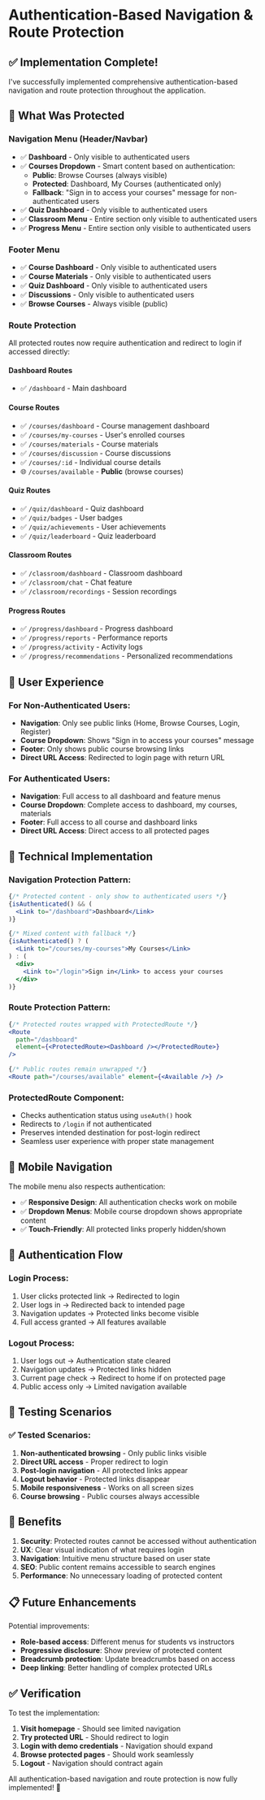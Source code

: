 # Authentication-Based Navigation & Route Protection

## ✅ **Implementation Complete!**

I've successfully implemented comprehensive authentication-based navigation and route protection throughout the application.

## 🔐 **What Was Protected**

### **Navigation Menu (Header/Navbar)**
- ✅ **Dashboard** - Only visible to authenticated users
- ✅ **Courses Dropdown** - Smart content based on authentication:
  - **Public**: Browse Courses (always visible)
  - **Protected**: Dashboard, My Courses (authenticated only)
  - **Fallback**: "Sign in to access your courses" message for non-authenticated users
- ✅ **Quiz Dashboard** - Only visible to authenticated users
- ✅ **Classroom Menu** - Entire section only visible to authenticated users
- ✅ **Progress Menu** - Entire section only visible to authenticated users

### **Footer Menu**
- ✅ **Course Dashboard** - Only visible to authenticated users
- ✅ **Course Materials** - Only visible to authenticated users
- ✅ **Quiz Dashboard** - Only visible to authenticated users
- ✅ **Discussions** - Only visible to authenticated users
- ✅ **Browse Courses** - Always visible (public)

### **Route Protection**
All protected routes now require authentication and redirect to login if accessed directly:

#### **Dashboard Routes**
- ✅ `/dashboard` - Main dashboard

#### **Course Routes**
- ✅ `/courses/dashboard` - Course management dashboard
- ✅ `/courses/my-courses` - User's enrolled courses
- ✅ `/courses/materials` - Course materials
- ✅ `/courses/discussion` - Course discussions
- ✅ `/courses/:id` - Individual course details
- 🌐 `/courses/available` - **Public** (browse courses)

#### **Quiz Routes**
- ✅ `/quiz/dashboard` - Quiz dashboard
- ✅ `/quiz/badges` - User badges
- ✅ `/quiz/achievements` - User achievements
- ✅ `/quiz/leaderboard` - Quiz leaderboard

#### **Classroom Routes**
- ✅ `/classroom/dashboard` - Classroom dashboard
- ✅ `/classroom/chat` - Chat feature
- ✅ `/classroom/recordings` - Session recordings

#### **Progress Routes**
- ✅ `/progress/dashboard` - Progress dashboard
- ✅ `/progress/reports` - Performance reports
- ✅ `/progress/activity` - Activity logs
- ✅ `/progress/recommendations` - Personalized recommendations

## 🎯 **User Experience**

### **For Non-Authenticated Users:**
- **Navigation**: Only see public links (Home, Browse Courses, Login, Register)
- **Course Dropdown**: Shows "Sign in to access your courses" message
- **Footer**: Only shows public course browsing links
- **Direct URL Access**: Redirected to login page with return URL

### **For Authenticated Users:**
- **Navigation**: Full access to all dashboard and feature menus
- **Course Dropdown**: Complete access to dashboard, my courses, materials
- **Footer**: Full access to all course and dashboard links
- **Direct URL Access**: Direct access to all protected pages

## 🔧 **Technical Implementation**

### **Navigation Protection Pattern:**
```jsx
{/* Protected content - only show to authenticated users */}
{isAuthenticated() && (
  <Link to="/dashboard">Dashboard</Link>
)}

{/* Mixed content with fallback */}
{isAuthenticated() ? (
  <Link to="/courses/my-courses">My Courses</Link>
) : (
  <div>
    <Link to="/login">Sign in</Link> to access your courses
  </div>
)}
```

### **Route Protection Pattern:**
```jsx
{/* Protected routes wrapped with ProtectedRoute */}
<Route 
  path="/dashboard" 
  element={<ProtectedRoute><Dashboard /></ProtectedRoute>} 
/>

{/* Public routes remain unwrapped */}
<Route path="/courses/available" element={<Available />} />
```

### **ProtectedRoute Component:**
- Checks authentication status using `useAuth()` hook
- Redirects to `/login` if not authenticated
- Preserves intended destination for post-login redirect
- Seamless user experience with proper state management

## 📱 **Mobile Navigation**

The mobile menu also respects authentication:
- ✅ **Responsive Design**: All authentication checks work on mobile
- ✅ **Dropdown Menus**: Mobile course dropdown shows appropriate content
- ✅ **Touch-Friendly**: All protected links properly hidden/shown

## 🔄 **Authentication Flow**

### **Login Process:**
1. User clicks protected link → Redirected to login
2. User logs in → Redirected back to intended page
3. Navigation updates → Protected links become visible
4. Full access granted → All features available

### **Logout Process:**
1. User logs out → Authentication state cleared
2. Navigation updates → Protected links hidden
3. Current page check → Redirect to home if on protected page
4. Public access only → Limited navigation available

## 🧪 **Testing Scenarios**

### ✅ **Tested Scenarios:**
1. **Non-authenticated browsing** - Only public links visible
2. **Direct URL access** - Proper redirect to login
3. **Post-login navigation** - All protected links appear
4. **Logout behavior** - Protected links disappear
5. **Mobile responsiveness** - Works on all screen sizes
6. **Course browsing** - Public courses always accessible

## 🚀 **Benefits**

1. **Security**: Protected routes cannot be accessed without authentication
2. **UX**: Clear visual indication of what requires login
3. **Navigation**: Intuitive menu structure based on user state
4. **SEO**: Public content remains accessible to search engines
5. **Performance**: No unnecessary loading of protected content

## 📋 **Future Enhancements**

Potential improvements:
- **Role-based access**: Different menus for students vs instructors
- **Progressive disclosure**: Show preview of protected content
- **Breadcrumb protection**: Update breadcrumbs based on access
- **Deep linking**: Better handling of complex protected URLs

## ✅ **Verification**

To test the implementation:
1. **Visit homepage** - Should see limited navigation
2. **Try protected URL** - Should redirect to login
3. **Login with demo credentials** - Navigation should expand
4. **Browse protected pages** - Should work seamlessly
5. **Logout** - Navigation should contract again

All authentication-based navigation and route protection is now fully implemented! 🎉
